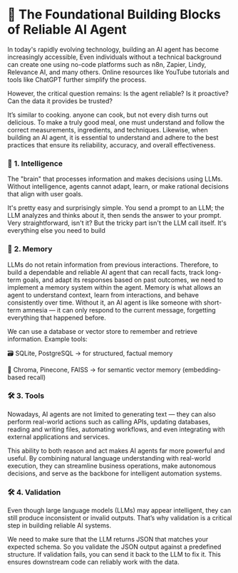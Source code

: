 # 🤖 **The Foundational Building Blocks of Reliable AI Agent**

In today's rapidly evolving technology, building an AI agent has become increasingly accessible, Even individuals without a technical background can create one using no-code platforms such as n8n, Zapier, Lindy, Relevance AI, and many others. Online resources like YouTube tutorials and tools like ChatGPT further simplify the process.

However, the critical question remains: Is the agent reliable? Is it proactive? Can the data it provides be trusted?

It’s similar to cooking. anyone can cook, but not every dish turns out delicious. To make a truly good meal, one must understand and follow the correct measurements, ingredients, and techniques. Likewise, when building an AI agent, it is essential to understand and adhere to the best practices that ensure its reliability, accuracy, and overall effectiveness.





### 🧠 **1. Intelligence**

The "brain" that processes information and makes decisions using LLMs.
Without intelligence, agents cannot adapt, learn, or make rational decisions that align with user goals.

It's pretty easy and surprisingly simple. You send a prompt to an LLM; the LLM analyzes and thinks about it, then sends the answer to your prompt. Very straightforward, isn't it? But the tricky part isn't the LLM call itself. It's everything else you need to build

### 💾 **2. Memory**

LLMs do not retain information from previous interactions. Therefore, to build a dependable and reliable AI agent that can recall facts, track long-term goals, and adapt its responses based on past outcomes, we need to implement a memory system within the agent.
Memory is what allows an agent to understand context, learn from interactions, and behave consistently over time. Without it, an AI agent is like someone with short-term amnesia — it can only respond to the current message, forgetting everything that happened before.

We can use a database or vector store to remember and retrieve information.
Example tools:

🗃️ SQLite, PostgreSQL → for structured, factual memory

🧬 Chroma, Pinecone, FAISS → for semantic vector memory (embedding-based recall)

### 🛠️ **3. Tools**

Nowadays, AI agents are not limited to generating text — they can also perform real-world actions such as calling APIs, updating databases, reading and writing files, automating workflows, and even integrating with external applications and services.

This ability to both reason and act makes AI agents far more powerful and useful. By combining natural language understanding with real-world execution, they can streamline business operations, make autonomous decisions, and serve as the backbone for intelligent automation systems.

### 🛠️ **4. Validation**

Even though large language models (LLMs) may appear intelligent, they can still produce inconsistent or invalid outputs. That’s why validation is a critical step in building reliable AI systems. 

We need to make sure that the LLM returns JSON that matches your expected schema.
So you validate the JSON output against a predefined structure. If validation fails, you can send it back to the LLM to fix it. This ensures downstream code can reliably work with the data.
